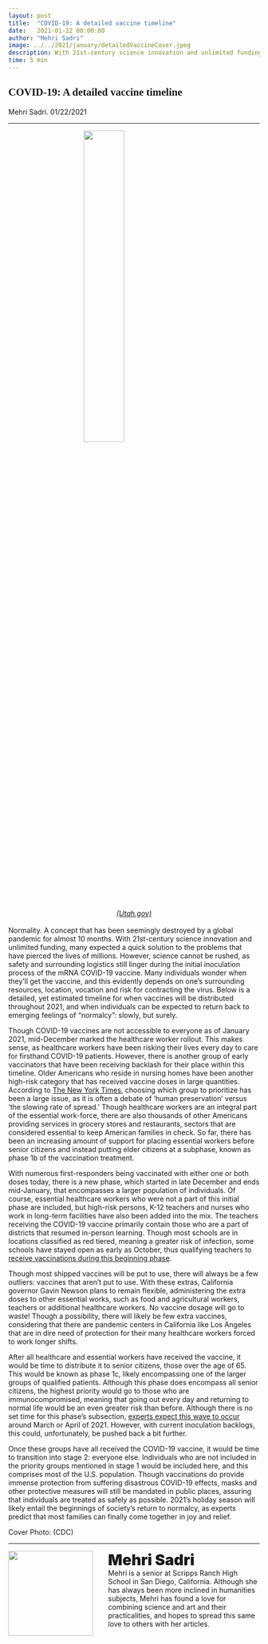 ```yaml
---
layout: post
title:  "COVID-19: A detailed vaccine timeline"
date:   2021-01-22 00:00:00
author: "Mehri Sadri"
image: ../../2021/january/detailedVaccineCover.jpeg
description: With 21st-century science innovation and unlimited funding, many expected a quick solution to the problems that have pierced the lives of millions. However, science cannot be rushed, as safety and surrounding logistics still linger during the initial inoculation process of the mRNA COVID-19 vaccine.
time: 5 min
---
```

<h2 style="font-family: Ergonomique Bold">COVID-19: A detailed vaccine timeline</h2>
Mehri Sadri. 01/22/2021
<hr>


<img src="{{ site.baseurl }}/images/blogs/2021/january/vaccineOne.png" width="40%" style="display: block; margin: 0 auto"/>  
<center><i><a href="https://coronavirus.utah.gov/vaccine/" target="_blank">(Utah.gov)</a>
</i></center>
<br>
Normality. A concept that has been seemingly destroyed by a global pandemic for almost 10 months. With 21st-century science innovation and unlimited funding, many expected a quick solution to the problems that have pierced the lives of millions. However, science cannot be rushed, as safety and surrounding logistics still linger during the initial inoculation process of the mRNA COVID-19 vaccine. Many individuals wonder when they’ll get the vaccine, and this evidently depends on one’s surrounding resources, location, vocation and risk for contracting the virus. Below is a detailed, yet estimated timeline for when vaccines will be distributed throughout 2021, and when individuals can be expected to return back to emerging feelings of “normalcy”: slowly, but surely.

Though COVID-19 vaccines are not accessible to everyone as of January 2021, mid-December marked the healthcare worker rollout. This makes sense, as healthcare workers have been risking their lives every day to care for firsthand COVID-19 patients. However, there is another group of early vaccinators that have been receiving backlash for their place within this timeline. Older Americans who reside in nursing homes have been another high-risk category that has received vaccine doses in large quantities. According to <a href="https://www.nytimes.com/2020/12/05/health/covid-vaccine-first.html" target="_blank">The New York Times</a>, choosing which group to prioritize has been a large issue, as it is often a debate of ‘human preservation’ versus ‘the slowing rate of spread.’ Though healthcare workers are an integral part of the essential work-force, there are also thousands of other Americans providing services in grocery stores and restaurants, sectors that are considered essential to keep American families in check. So far, there has been an increasing amount of support for placing essential workers before senior citizens and instead putting elder citizens at a subphase, known as phase 1b of the vaccination treatment.

With numerous first-responders being vaccinated with either one or both doses today, there is a new phase, which started in late December and ends mid-January, that encompasses a larger population of individuals. Of course, essential healthcare workers who were not a part of this initial phase are included, but high-risk persons, K-12 teachers and nurses who work in long-term facilities have also been added into the mix. The teachers receiving the COVID-19 vaccine primarily contain those who are a part of districts that resumed in-person learning. Though most schools are in locations classified as red tiered, meaning a greater risk of infection, some schools have stayed open as early as October, thus qualifying teachers to <a href="https://edsource.org/2021/some-california-teachers-and-staff-to-receive-covid-19-vaccines-beginning-this-week/646526" target="_blank">receive vaccinations during this beginning phase</a>.

Though most shipped vaccines will be put to use, there will always be a few outliers: vaccines that aren’t put to use. With these extras, California governor Gavin Newson plans to remain flexible, administering the extra doses to other essential works, such as food and agricultural workers, teachers or additional healthcare workers. No vaccine dosage will go to waste! Though a possibility, there will likely be few extra vaccines, considering that there are pandemic centers in California like Los Angeles that are in dire need of protection for their many healthcare workers forced to work longer shifts.

After all healthcare and essential workers have received the vaccine, it would be time to distribute it to senior citizens, those over the age of 65. This would be known as phase 1c, likely encompassing one of the larger groups of qualified patients. Although this phase does encompass all senior citizens, the highest priority would go to those who are immunocompromised, meaning that going out every day and returning to normal life would be an even greater risk than before. Although there is no set time for this phase’s subsection, <a href="https://whyy.org/articles/when-will-it-be-your-turn-to-get-the-coronavirus-vaccine-heres-a-guide/#" target="_blank">experts expect this wave to occur</a> around March or April of 2021. However, with current inoculation backlogs, this could, unfortunately, be pushed back a bit further.

Once these groups have all received the COVID-19 vaccine, it would be time to transition into stage 2: everyone else. Individuals who are not included in the priority groups mentioned in stage 1 would be included here, and this comprises most of the U.S. population. Though vaccinations do provide immense protection from suffering disastrous COVID-19 effects, masks and other protective measures will still be mandated in public places, assuring that individuals are treated as safely as possible. 2021’s holiday season will likely entail the beginnings of society’s return to normalcy, as experts predict that most families can finally come together in joy and relief.

Cover Photo: (CDC)


<hr>
<img src="{{ site.baseurl }}/images/writingTeam/Mehri_Sadri.JPG" width="170" style="float: left; margin-right: 30px; margin-bottom: 20px;"/>
<div style="margin-bottom: 5%;">
<span style="font-size: 30px; font-weight: 900;">Mehri Sadri</span>
<br>Mehri is a senior at Scripps Ranch High School in San Diego, California. Although she has always been more inclined in humanities subjects, Mehri has found a love for combining science and art and their practicalities, and hopes to spread this same love to others with her articles.
</div>
